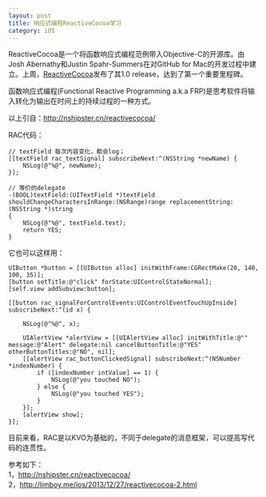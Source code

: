 ```yaml
---
layout: post
title: 响应式编程ReactiveCocoa学习
category: iOS
---
```


ReactiveCocoa是一个将函数响应式编程范例带入Objective-C的开源库。由Josh Abernathy和Justin Spahr-Summers在对GitHub for Mac的开发过程中建立。上周，[ReactiveCocoa](https://github.com/ReactiveCocoa/ReactiveCocoa)发布了其1.0 release，达到了第一个重要里程碑。

函数响应式编程(Functional Reactive Programming a.k.a FRP)是思考软件将输入转化为输出在时间上的持续过程的一种方式。

以上引自：http://nshipster.cn/reactivecocoa/

RAC代码：
```objc
// textField 每次内容变化，都会log；
[[textField rac_textSignal] subscribeNext:^(NSString *newName) {
    NSLog(@"%@", newName);
}];

// 等价的delegate
-(BOOL)textField:(UITextField *)textField shouldChangeCharactersInRange:(NSRange)range replacementString:(NSString *)string
{
    NSLog(@"%@", textField.text);
    return YES;
}
```

它也可以这样用：
```objc
UIButton *button = [[UIButton alloc] initWithFrame:CGRectMake(20, 140, 100, 35)];
[button setTitle:@"click" forState:UIControlStateNormal];
[self.view addSubview:button];

[[button rac_signalForControlEvents:UIControlEventTouchUpInside] subscribeNext:^(id x) {

    NSLog(@"%@", x);

    UIAlertView *alertView = [[UIAlertView alloc] initWithTitle:@"" message:@"Alert" delegate:nil cancelButtonTitle:@"YES" otherButtonTitles:@"NO", nil];
    [[alertView rac_buttonClickedSignal] subscribeNext:^(NSNumber *indexNumber) {
        if ([indexNumber intValue] == 1) {
            NSLog(@"you touched NO");
        } else {
            NSLog(@"you touched YES");
        }
    }];
    [alertView show];
}];
```

目前来看，RAC是以KVO为基础的，不同于delegate的消息框架，可以提高写代码的连贯性。

参考如下：  
1，http://nshipster.cn/reactivecocoa/  
2，http://limboy.me/ios/2013/12/27/reactivecocoa-2.html
